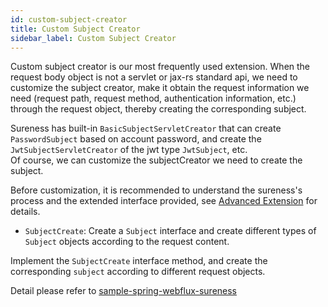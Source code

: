```yaml
---
id: custom-subject-creator  
title: Custom Subject Creator  
sidebar_label: Custom Subject Creator  
---
```



Custom subject creator is our most frequently used extension. 
When the request body object is not a servlet or jax-rs standard api, we need to customize the subject creator, 
make it obtain the request information we need (request path, request method, authentication information, etc.) through the request object, thereby creating the corresponding subject.  

Sureness has built-in `BasicSubjectServletCreator` that can create `PasswordSubject` based on account password,
and create the `JwtSubjectServletCreator` of the jwt type `JwtSubject`, etc.    
Of course, we can customize the subjectCreator we need to create the subject.  

Before customization, it is recommended to understand the sureness's process and the extended interface provided, see [Advanced Extension](/docs/advanced/extend-point) for details.

- `SubjectCreate`: Create a `Subject` interface and create different types of `Subject` objects according to the request content.   

Implement the `SubjectCreate` interface method, and create the corresponding `subject` according to different request objects.    

Detail please refer to [sample-spring-webflux-sureness](/docs/integrate/sample-spring-webflux)    